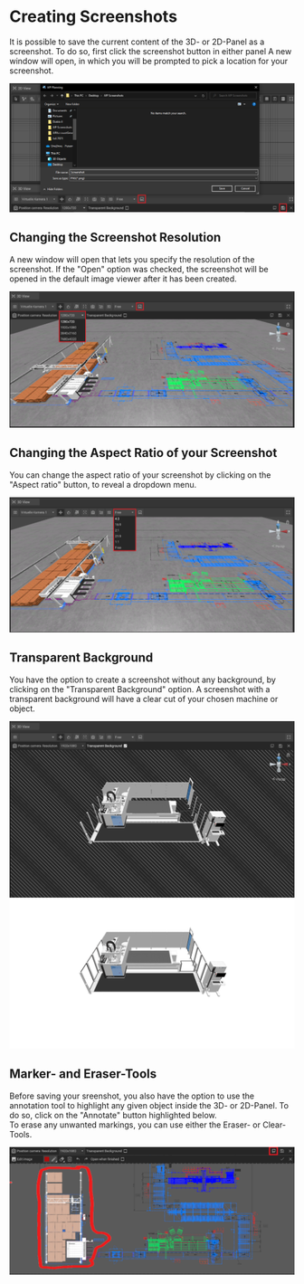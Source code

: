 # Creating Screenshots
  
It is possible to save the current content of the 3D- or 2D-Panel as a screenshot. To do so, first click the screenshot button in either panel
A new window will open, in which you will be prompted to pick a location for your screenshot.

![](../../../.gitbook/assets/screenshot-creation.png)  

## Changing the Screenshot Resolution
  
A new window will open that lets you specify the resolution of the screenshot. If the "Open" option was checked, the screenshot will be opened in the default image viewer after it has been created.

![](../../../.gitbook/assets/screenshot-resolution.png)


## Changing the Aspect Ratio of your Screenshot

You can change the aspect ratio of your screenshot by clicking on the "Aspect ratio" button, to reveal a dropdown menu.  

![](../../../.gitbook/assets/screenshot-aspectratio.png)


## Transparent Background

You have the option to create a screenshot without any background, by clicking on the "Transparent Background" option.
A screenshot with a transparent background will have a clear cut of your chosen machine or object.

![](../../../.gitbook/assets/screenshot-transparent-background.png)
![](../../../.gitbook/assets/screenshot-transparent-object.png)

## Marker- and Eraser-Tools

Before saving your sreenshot, you also have the option to use the annotation tool to highlight any given object inside the 3D- or 2D-Panel. To do so, click on the "Annotate" button highlighted below.   
To erase any unwanted markings, you can use either the Eraser- or Clear-Tools.

![](../../../.gitbook/assets/screenshot-marker-eraser-tool.png)